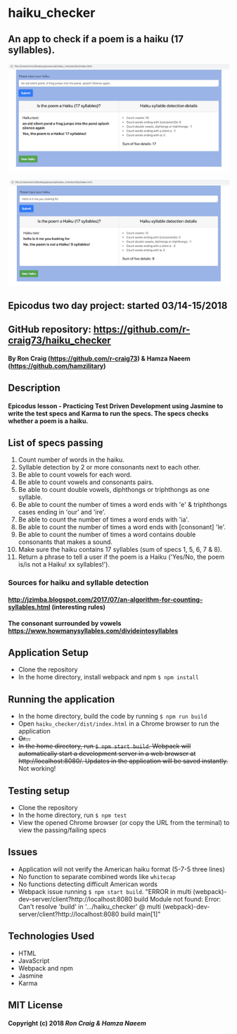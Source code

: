 # haiku_checker

## An app to check if a poem is a haiku (17 syllables).

<kbd><img src="./img/screen-shot.png" alt="Haiku Checker Screenshot"></kbd>

<kbd><img src="./img/screen-shot-no.png" alt="Haiku Checker Screenshot, not a Haiku"></kbd>

## Epicodus two day project: started 03/14-15/2018

## GitHub repository: https://github.com/r-craig73/haiku_checker

#### By Ron Craig (https://github.com/r-craig73) & Hamza Naeem (https://github.com/hamzilitary)

## Description
#### Epicodus lesson - Practicing Test Driven Development using Jasmine to write the test specs and Karma to run the specs.  The specs checks whether a poem is a haiku.

## List of specs passing
1. Count number of words in the haiku.
2. Syllable detection by 2 or more consonants next to each other.
3. Be able to count vowels for each word.
4. Be able to count vowels and consonants pairs.
5. Be able to count double vowels, diphthongs or triphthongs as one syllable.
6. Be able to count the number of times a word ends with 'e' & triphthongs cases ending in 'our' and 'ire'.
7. Be able to count the number of times a word ends with 'ia'.
8. Be able to count the number of times a word ends with [consonant] 'le'.
9. Be able to count the number of times a word contains double consonants that makes a sound.
10. Make sure the haiku contains 17 syllables (sum of specs 1, 5, 6, 7 & 8).
11. Return a phrase to tell a user if the poem is a Haiku ('Yes/No, the poem is/is not a Haiku! xx syllables!').

### Sources for haiku and syllable detection
#### http://jzimba.blogspot.com/2017/07/an-algorithm-for-counting-syllables.html (interesting rules)
#### The consonant surrounded by vowels https://www.howmanysyllables.com/divideintosyllables

## Application Setup
* Clone the repository
* In the home directory, install webpack and npm `$ npm install`

## Running the application
* In the home directory, build the code by running `$ npm run build`
* Open `haiku_checker/dist/index.html` in a Chrome browser to run the application
* ~~Or...~~
* ~~In the home directory, run `$ npm start build`.  Webpack will automatically start a development server in a web browser at http://localhost:8080/. Updates in the application will be saved instantly.~~  Not working!

## Testing setup
* Clone the repository
* In the home directory, run `$ npm test`
* View the opened Chrome browser (or copy the URL from the terminal) to view the passing/failing specs

## Issues
* Application will not verify the American haiku format (5-7-5 three lines)
* No function to separate combined words like `whitecap`
* No functions detecting difficult American words
* Webpack issue running `$ npm start build`. "ERROR in multi (webpack)-dev-server/client?http://localhost:8080 build
Module not found: Error: Can't resolve 'build' in '.../haiku_checker'
 @ multi (webpack)-dev-server/client?http://localhost:8080 build main[1]"
 

## Technologies Used
* HTML
* JavaScript
* Webpack and npm
* Jasmine
* Karma

## MIT License

#### Copyright (c) 2018 _Ron Craig & Hamza Naeem_
